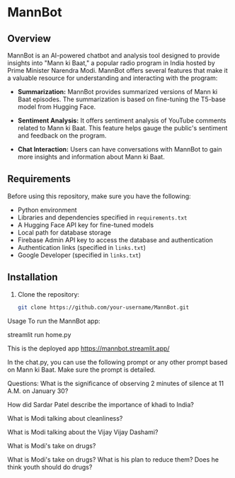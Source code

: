 # MannBot

## Overview

MannBot is an AI-powered chatbot and analysis tool designed to provide insights into "Mann ki Baat," a popular radio program in India hosted by Prime Minister Narendra Modi. MannBot offers several features that make it a valuable resource for understanding and interacting with the program:

- **Summarization:** MannBot provides summarized versions of Mann ki Baat episodes. The summarization is based on fine-tuning the T5-base model from Hugging Face.

- **Sentiment Analysis:** It offers sentiment analysis of YouTube comments related to Mann ki Baat. This feature helps gauge the public's sentiment and feedback on the program.

- **Chat Interaction:** Users can have conversations with MannBot to gain more insights and information about Mann ki Baat.

## Requirements

Before using this repository, make sure you have the following:

- Python environment
- Libraries and dependencies specified in `requirements.txt`
- A Hugging Face API key for fine-tuned models
- Local path for database storage
- Firebase Admin API key to access the database and authentication
- Authentication links (specified in `links.txt`)
- Google Developer  (specified in `links.txt`)

## Installation

1. Clone the repository:

   ```bash
   git clone https://github.com/your-username/MannBot.git

Usage
To run the MannBot app:

streamlit run home.py

This is the deployed app
https://mannbot.streamlit.app/

In the chat.py, you can use the following prompt  or any other prompt based on Mann ki Baat. Make sure the prompt is detailed.

Questions:
What is the significance of observing 2 minutes of silence at 11 A.M. on January 30?

How did Sardar Patel describe the importance of khadi to India?

What is Modi talking about cleanliness?

What is Modi talking about the Vijay Vijay Dashami?

What is Modi's take on drugs?

What is Modi's take on drugs? What is his plan to reduce them? Does he think youth should do drugs?





